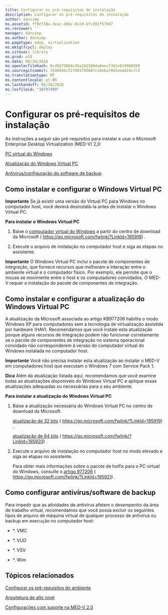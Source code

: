 ```yaml
---
title: Configurar os pré-requisitos de instalação
description: Configurar os pré-requisitos de instalação
author: dansimp
ms.assetid: ff9cf28a-3eac-4b6c-8ce9-bfc202f57947
ms.reviewer: ''
manager: dansimp
ms.author: dansimp
ms.pagetype: mdop, virtualization
ms.mktglfcycl: deploy
ms.sitesec: library
ms.prod: w10
ms.date: 08/30/2016
ms.openlocfilehash: 6cd9379804c45a2025064a6eecf363c010980369
ms.sourcegitcommit: 354664bc527d93f80687cd2eba70d1eea024c7c3
ms.translationtype: MT
ms.contentlocale: pt-BR
ms.lasthandoff: 06/26/2020
ms.locfileid: "10797499"
---
```

# Configurar os pré-requisitos de instalação


As instruções a seguir são pré-requisitos para instalar e usar o Microsoft Enterprise Desktop Virtualization (MED-V) 2,0:

[PC virtual do Windows](#bkmk-howtoinstallandconfiguremicrosoftvirtualpc7)

[Atualização do Windows Virtual PC](#bkmk-howtoinstallandconfiguremicrosoftvirtualpc7update)

[Antivirus/configuração do software de backup](#bkmk-antivirusbackupsoftwareconfiguration)

## <a href="" id="bkmk-howtoinstallandconfiguremicrosoftvirtualpc7"></a>Como instalar e configurar o Windows Virtual PC


**Importante**  Se já existir uma versão do Virtual PC para Windows no computador host, você deverá desinstalá-la antes de instalar o Windows Virtual PC.

 

**Para instalar o Windows Virtual PC**

1.  Baixe o [computador virtual do Windows](https://go.microsoft.com/fwlink/?LinkId=195918) a partir do centro de download da Microsoft ( https://go.microsoft.com/fwlink/?LinkId=195918) .

2.  Execute o arquivo de instalação no computador host e siga as etapas no assistente.

**Importante**  O Windows Virtual PC inclui o pacote de componentes de integração, que fornece recursos que melhoram a interação entre o ambiente virtual e o computador físico. Por exemplo, ele permite que o mouse se movimente entre o host e os computadores convidados. O MED-V requer a instalação do pacote de componentes de integração.

 

## <a href="" id="bkmk-howtoinstallandconfiguremicrosoftvirtualpc7update"></a>Como instalar e configurar a atualização do Windows Virtual PC


A atualização da Microsoft associada ao artigo KB977206 habilita o modo Windows XP para computadores sem a tecnologia de virtualização assistida por hardware (HAV). Recomendamos que você instale esta atualização porque alguns recursos de integração podem não funcionar corretamente se o pacote de componentes de integração no sistema operacional convidado não corresponderem à versão do computador virtual do Windows instalada no computador host.

**Importante**  Você não precisa instalar esta atualização ao instalar o MED-V em computadores host que executam o Windows 7 com Service Pack 1.

 

**Dica**  Além da atualização listada aqui, recomendamos que você examine todas as atualizações disponíveis do Windows Virtual PC e aplique essas atualizações adequadas ou necessárias para o seu ambiente.

 

**Para instalar a atualização do Windows Virtual PC**

1.  Baixe a atualização necessária do Windows Virtual PC no centro de download da Microsoft.

    [atualização de 32 bits](https://go.microsoft.com/fwlink/?LinkId=195919) ( https://go.microsoft.com/fwlink/?LinkId=195919) .

    [atualização de 64 bits](https://go.microsoft.com/fwlink/?LinkId=195920) ( https://go.microsoft.com/fwlink/?LinkId=195920) .

2.  Execute o arquivo de instalação no computador host no modo elevado e siga as etapas no assistente.

    Para obter mais informações sobre o pacote de hotfix para o PC virtual do Windows, consulte o [artigo 977206](https://go.microsoft.com/fwlink/?LinkId=195921) ( https://go.microsoft.com/fwlink/?LinkId=195921) .

## <a href="" id="bkmk-antivirusbackupsoftwareconfiguration"></a>Como configurar antivírus/software de backup


Para impedir que as atividades de antivírus afetem o desempenho da área de trabalho virtual, recomendamos que você possa excluir os seguintes tipos de arquivo de máquina virtual de qualquer processo de antivírus ou backup em execução no computador host:

-   \*. VMC

-   \*. VUD

-   \*. VSV

-   \*. Wim

## Tópicos relacionados


[Configurar os pré-requisitos do ambiente](configure-environment-prerequisites.md)

[Arquitetura de alto nível](high-level-architecturemedv2.md)

[Configurações com suporte na MED-V 2.0](med-v-20-supported-configurations.md)

 

 





